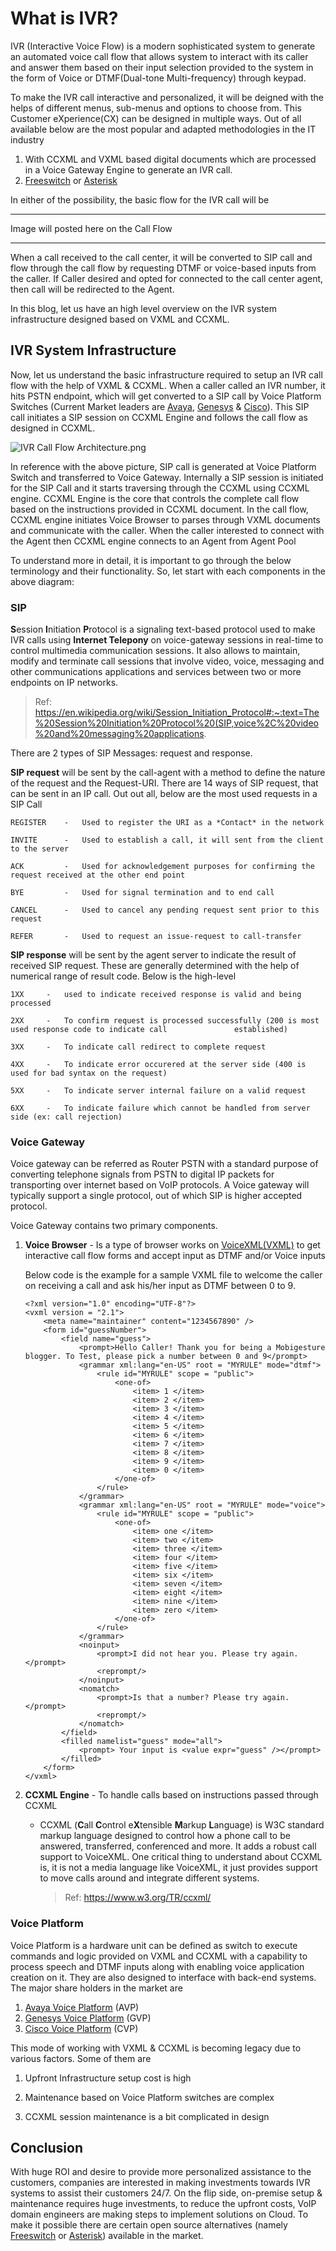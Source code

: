 # What is IVR?

IVR (Interactive Voice Flow) is a modern sophisticated system to generate an automated voice call flow that allows system to interact with its caller and answer them based on their input selection provided to the system in the form of Voice or DTMF(Dual-tone Multi-frequency) through keypad. 

To make the IVR call interactive and personalized, it will be deigned with the helps of different menus, sub-menus and options to choose from. This Customer eXperience(CX) can be designed in multiple ways. Out of all available below are the most popular and adapted methodologies in the IT industry

1. With CCXML and VXML based digital documents which are processed in a Voice Gateway Engine to generate an IVR call.
2. [Freeswitch](https://freeswitch.com/) or [Asterisk](https://www.asterisk.org/)

In either of the possibility, the basic flow for the IVR call will be



--------------------------------------

Image will posted here on the Call Flow

-----------------------------------------------



When a call received to the call center, it will be converted to SIP call and flow through the call flow by requesting DTMF or voice-based inputs from the caller. If Caller desired and opted for connected to the call center agent, then call will be redirected to the Agent.

In this blog, let us have an high level overview on the IVR system infrastructure designed based on VXML and CCXML.


## IVR System Infrastructure

Now, let us understand the basic infrastructure required to setup an IVR call flow with the help of VXML & CCXML. When a caller called an IVR number, it hits PSTN endpoint, which will get converted to a SIP call by Voice Platform Switches (Current Market leaders are [Avaya](https://support.avaya.com/products/P0979/voice-portal), [Genesys](https://docs.genesys.com/Documentation/GVP) & [Cisco](https://www.cisco.com/c/en/us/support/customer-collaboration/unified-customer-voice-portal-11-6/model.html)). This SIP call initiates a SIP session on CCXML Engine and follows the call flow as designed in CCXML.

![IVR Call Flow Architecture.png](https://github.com/iamsvelagaleti/Mobigesture-Blogs/blob/master/IVR%20Call%20Flow%20Architecture/IVR%20Call%20Flow%20Architecture.png?raw=true)

In reference with the above picture, SIP call is generated at Voice Platform Switch and transferred to  Voice Gateway. Internally a SIP session is initiated for the SIP Call and it starts traversing through the CCXML using CCXML engine. CCXML Engine is the core that controls the complete call flow based on the instructions provided in CCXML document. In the call flow, CCXML engine initiates Voice Browser to parses through VXML documents and communicate with the caller. When the caller interested to connect with the Agent then CCXML engine connects to an Agent from Agent Pool

To understand more in detail, it is important to go through the below terminology and their functionality. So, let start with each components in the above diagram:

### SIP

**S**ession **I**nitiation **P**rotocol is a signaling text-based protocol used to make IVR calls using **Internet Telepony** on voice-gateway sessions in real-time to control multimedia communication sessions. It also allows to maintain, modify and terminate call sessions that involve video, voice, messaging and other communications applications and services between two or more endpoints on IP networks.

> Ref: https://en.wikipedia.org/wiki/Session_Initiation_Protocol#:~:text=The%20Session%20Initiation%20Protocol%20(SIP,voice%2C%20video%20and%20messaging%20applications.

There are 2 types of SIP Messages: request and response. 

**SIP request** will be sent by the call-agent with a method to define the nature of the request and the Request-URI. There are 14 ways of SIP request, that can be sent in an IP call. Out out all, below are the most used requests in a SIP Call

```
REGISTER	-	Used to register the URI as a *Contact* in the network 

INVITE		-	Used to establish a call, it will sent from the client to the server

ACK			-	Used for acknowledgement purposes for confirming the request received at the other end point

BYE			-	Used for signal termination and to end call

CANCEL		-	Used to cancel any pending request sent prior to this request

REFER		- 	Used to request an issue-request to call-transfer
```

**SIP response** will be sent by the agent server to indicate the result of received SIP request. These are generally determined with the help of numerical range of result code. Below is the high-level

```
1XX		-	used to indicate received response is valid and being processed

2XX		-	To confirm request is processed successfully (200 is most used response code to indicate call 				established)

3XX		-	To indicate call redirect to complete request

4XX		-	To indicate error occurered at the server side (400 is used for bad syntax on the request)

5XX		-	To indicate server internal failure on a valid request

6XX		-	To indicate failure which cannot be handled from server side (ex: call rejection)

```



### Voice Gateway

Voice gateway can be referred as Router PSTN with a standard purpose of converting telephone signals from PSTN to digital IP packets for transporting over internet based on VoIP protocols. A Voice gateway will typically support a single protocol, out of which SIP is higher accepted protocol.

Voice Gateway contains two primary components.

1. **Voice Browser** -  Is a type of browser works on [VoiceXML(VXML)](https://voicexml.org/) to get interactive call flow forms and accept input as DTMF and/or Voice inputs

   Below code is the example for a sample VXML file to welcome the caller on receiving a call and ask his/her input as DTMF between 0 to 9.

   ```
   <?xml version="1.0" encoding="UTF-8"?>
   <vxml version = "2.1">
       <meta name="maintainer" content="1234567890" />
       <form id="guessNumber">
           <field name="guess">
               <prompt>Hello Caller! Thank you for being a Mobigesture blogger. To Test, please pick a number between 0 and 9</prompt>
               <grammar xml:lang="en-US" root = "MYRULE" mode="dtmf">
                   <rule id="MYRULE" scope = "public">
                       <one-of>
                           <item> 1 </item>
                           <item> 2 </item>
                           <item> 3 </item>
                           <item> 4 </item>
                           <item> 5 </item>
                           <item> 6 </item>
                           <item> 7 </item>
                           <item> 8 </item>
                           <item> 9 </item>
                           <item> 0 </item>
                       </one-of>
                   </rule>
               </grammar>
               <grammar xml:lang="en-US" root = "MYRULE" mode="voice">
                   <rule id="MYRULE" scope = "public">
                       <one-of>
                           <item> one </item>
                           <item> two </item>
                           <item> three </item>
                           <item> four </item>
                           <item> five </item>
                           <item> six </item>
                           <item> seven </item>
                           <item> eight </item>
                           <item> nine </item>
                           <item> zero </item>
                       </one-of>
                   </rule>
               </grammar>
               <noinput>
                   <prompt>I did not hear you. Please try again.</prompt>
                   <reprompt/>
               </noinput>
               <nomatch>
                   <prompt>Is that a number? Please try again.</prompt>
                   <reprompt/>
               </nomatch>
           </field>
           <filled namelist="guess" mode="all">
               <prompt> Your input is <value expr="guess" /></prompt>
           </filled>
       </form>
   </vxml>
   ```

   

2. **CCXML Engine** - To handle calls based on instructions passed through CCXML

   - CCXML (**C**all **C**ontrol e**X**tensible **M**arkup **L**anguage) is W3C standard markup language designed to control how a phone call to be answered, transferred, conferenced and more. It adds a robust call support to VoiceXML. One critical thing to understand about CCXML is, it is not a media language like VoiceXML, it just provides support to move calls around and integrate different systems.

     > Ref: https://www.w3.org/TR/ccxml/

### Voice Platform

Voice Platform is a hardware unit can be defined as switch to execute commands and logic provided on VXML and CCXML with a capability to process speech and DTMF inputs along with enabling voice application creation on it. They are also designed to interface with back-end systems. The major share holders in the market are

1. [Avaya Voice Platform](https://support.avaya.com/products/P0979/voice-portal) (AVP)
2. [Genesys Voice Platform](https://docs.genesys.com/Documentation/GVP) (GVP)
3. [Cisco Voice Platform](https://www.cisco.com/c/en/us/support/customer-collaboration/unified-customer-voice-portal-11-6/model.html) (CVP)



This mode of working with VXML & CCXML is becoming legacy due to various factors. Some of them are

1. Upfront Infrastructure setup cost is high

2. Maintenance based on Voice Platform switches are complex

3. CCXML session maintenance is a bit complicated in design

   

## Conclusion

With huge ROI and desire to provide more personalized assistance to the customers, companies are interested in making investments towards IVR systems to assist their customers 24/7. On the flip side, on-premise setup & maintenance requires huge investments, to reduce the upfront costs, VoIP domain engineers are making steps to implement solutions on Cloud. To make it possible there are certain open source alternatives (namely [Freeswitch](https://freeswitch.com/) or [Asterisk](https://www.asterisk.org/)) available in the market. 

 

